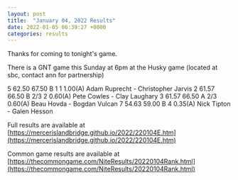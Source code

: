 ```yaml
---
layout: post
title:  "January 04, 2022 Results"
date: 2022-01-05 06:39:27 +0000
categories: results
---
```

Thanks for coming to tonight's game.

There is a GNT game this Sunday at 6pm at the Husky game (located at sbc, contact ann for partnership)

5   62.50   67.50  B   1     1          1.00(A)  Adam Ruprecht - Christopher Jarvis
2   61.57   66.50  B  2/3    2          0.60(A)  Pete Cowles - Clay Laughary
3   61.57   66.50  A  2/3               0.60(A)  Beau Hovda - Bogdan Vulcan
7   54.63   59.00  B   4                0.35(A)  Nick Tipton - Galen Hesson

Full results are available at [https://mercerislandbridge.github.io/2022/220104E.htm](https://mercerislandbridge.github.io/2022/220104E.htm)

Common game results are available at [https://thecommongame.com/NiteResults/20220104Rank.html](https://thecommongame.com/NiteResults/20220104Rank.html)
